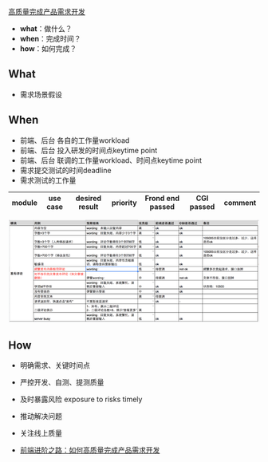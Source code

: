 [高质量完成产品需求开发](#top)

- **what**：做什么？
- **when**：完成时间？
- **how**：如何完成？

## What

- 需求场景假设

## When

- 前端、后台 各自的工作量workload
- 前端、后台 投入研发的时间点keytime point
- 前端、后台 联调的工作量workload、时间点keytime point
- 需求提交测试的时间deadline
- 需求测试的工作量

module|use case|desired result|priority| Frond end passed| CGI passed|  comment
---|---|---|---|---|---|---

![Alt text](./images/image.png)

## How

- 明确需求、关键时间点
- 严控开发、自测、提测质量
- 及时暴露风险 exposure to risks timely
- 推动解决问题
- 关注线上质量

- [前端进阶之路：如何高质量完成产品需求开发](https://www.cnblogs.com/chyingp/p/how-to-finish-a-product-requirement-with-high-quality.html)
